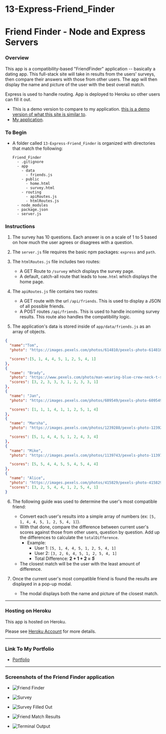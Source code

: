 # 13-Express-Friend_Finder

# Friend Finder - Node and Express Servers

### Overview

This app is a compatibility-based "FriendFinder" application -- basically a dating app. This full-stack site will take in results from the users' surveys, then compare their answers with those from other users. The app will then display the name and picture of the user with the best overall match.

Express is used to handle routing. App is deployed to Heroku so other users can fill it out.

* This is a demo version to compare to my application. [this is a demo version of what this site is similar to](https://friend-finder-fsf.herokuapp.com/). 
* [My application](https://serene-waters-90779.herokuapp.com/).

### To Begin
* A folder called `13-Express-Friend_Finder` is organized with directories that match the following:

  ```
  Friend_Finder
    - .gitignore
    - app
      - data
        - friends.js
      - public
        - home.html
        - survey.html
      - routing
        - apiRoutes.js
        - htmlRoutes.js
    - node_modules
    - package.json
    - server.js
  ```

### Instructions

1. The survey has 10 questions. Each answer is on a scale of 1 to 5 based on how much the user agrees or disagrees with a question.

2. The `server.js` file requires the basic npm packages: `express` and `path`.

3. The `htmlRoutes.js` file includes two routes:

   * A GET Route to `/survey` which displays the survey page.
   * A default, catch-all route that leads to `home.html` which displays the home page.

4. The `apiRoutes.js` file contains two routes:

   * A GET route with the url `/api/friends`. This is used to display a JSON of all possible friends.
   * A POST routes `/api/friends`. This is used to handle incoming survey results. This route also handles the compatibility logic.

5. The application's data is stored inside of `app/data/friends.js` as an array of objects.

```json
{
  "name":"Tom",
  "photo": "https://images.pexels.com/photos/614810/pexels-photo-614810.jpeg?auto=compress&cs=tinysrgb&dpr=2&h=750&w=1260",

  "scores":[5, 1, 4, 4, 5, 1, 2, 5, 4, 1]
},
{
  "name": "Brady",
  "photo": "https://www.pexels.com/photo/man-wearing-blue-crew-neck-t-shirt-2379005/",
  "scores": [3, 2, 3, 3, 3, 1, 2, 3, 3, 1]  
},
{  
  "name": "Jan",
  "photo": "https://images.pexels.com/photos/609549/pexels-photo-609549.jpeg?auto=compress&cs=tinysrgb&dpr=2&h=750&w=1260",

  "scores": [1, 1, 1, 4, 1, 1, 2, 5, 1, 4]
},
{
  "name": "Marsha",
  "photo": "https://images.pexels.com/photos/1239288/pexels-photo-1239288.jpeg?auto=compress&cs=tinysrgb&dpr=2&h=750&w=1260",

  "scores": [5, 1, 4, 4, 5, 1, 2, 4, 3, 4]
},
{
  "name": "Mike",
  "photo": "https://images.pexels.com/photos/1139743/pexels-photo-1139743.jpeg?auto=compress&cs=tinysrgb&dpr=2&h=750&w=1260",

  "scores": [5, 5, 4, 4, 5, 5, 4, 5, 4, 4]
},
{
  "name": "Alice",
  "photo": "https://images.pexels.com/photos/415829/pexels-photo-415829.jpeg?auto=compress&cs=tinysrgb&dpr=3&h=750&w=1260",
  "scores": [3, 2, 5, 4, 4, 1, 2, 5, 4, 1]
}
```

6. The following guide was used to determine the user's most compatible friend:

   * Convert each user's results into a simple array of numbers (ex: `[5, 1, 4, 4, 5, 1, 2, 5, 4, 1]`).
   * With that done, compare the difference between current user's scores against those from other users, question by question. Add up the differences to calculate the `totalDifference`.
     * Example:
       * User 1: `[5, 1, 4, 4, 5, 1, 2, 5, 4, 1]`
       * User 2: `[3, 2, 6, 4, 5, 1, 2, 5, 4, 1]`
       * Total Difference: **2 + 1 + 2 =** **_5_**
   * The closest match will be the user with the least amount of difference.

7. Once the current user's most compatible friend is found the results are displayed in a pop-up modal. 
   * The modal displays both the name and picture of the closest match.

- - -

### Hosting on Heroku

This app is hosted on Heroku.

Please see [Heroku Account](https://serene-waters-90779.herokuapp.com/) for more details.

- - -

### Link To My Portfolio

* [Portfolio](https://melaniebott2691.github.io/09-portfolio-update/)

- - -

### Screenshots of the Friend Finder application

* ![Friend Finder](../data/images/friend-finder.png)

* ![Survey](../data/images/SurveyPage.png)

* ![Survey Filled Out](../data/images/CompletedSurvey.png)

* ![Friend Match Results](../data/images/newFriendModal.png)

* ![Terminal Output](../data/images/terminalOutput.png)
